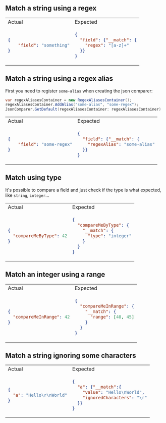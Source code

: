 ## Match a string using a regex


<table>
<tr><td>Actual</td><td>Expected</td></tr>
<tr><td>


```json
{
    "field": "something"
}
```

</td>
<td>

```json
{
  "field": {"__match": {
    "regex": "[a-z]+"
  }}
}
```

</td></tr>
</table>

## Match a string using a regex alias

First you need to register `some-alias` when creating the json comparer:

```csharp
var regexAliasesContainer = new RegexAliasesContainer();
regexAliasesContainer.AddAlias("some-alias", "some-regex");
JsonComparer.GetDefault(regexAliasesContainer: regexAliasesContainer)
```


<table>
<tr><td>Actual</td><td>Expected</td></tr>
<tr><td>


```json
{
    "field": "some-regex"
}
```

</td>
<td>

```json
{
  "field": {"__match": {
    "regexAlias": "some-alias"
  }}
}
```

</td></tr>
</table>

## Match using type

It's possible to compare a field and just check if the type is what expected, like `string`, `integer`...


<table>
<tr><td>Actual</td><td>Expected</td></tr>
<tr><td>


```json
{
  "compareMeByType": 42
}
```

</td>
<td>

```json
{
  "compareMeByType": {
    "__match": {
      "type": "integer"
    }
  }
}
```

</td></tr>
</table>

## Match an integer using a range


<table>
<tr><td>Actual</td><td>Expected</td></tr>
<tr><td>


```json
{
  "compareMeInRange": 42
}
```

</td>
<td>

```json
{
  "compareMeInRange": {
    "__match": {
      "range": [40, 45]
    }
  }
}
```

</td></tr>
</table>

## Match a string ignoring some characters

<table>
<tr><td>Actual</td><td>Expected</td></tr>
<tr><td>


```json
{
  "a": "Hello\r\nWorld"
}
```

</td>
<td>

```json
{
  "a": {"__match":{
    "value": "Hello\nWorld",
    "ignoredCharacters": "\r"
  }}
}
```

</td></tr>
</table>



